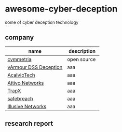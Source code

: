 # awesome-cyber-deception
some of cyber deception technology 

## company
name  | description |
--- | --- |
|[cymmetria](https://community.cymmetria.com) | open source  |
|[vArmour DSS Deception](https://www.varmour.com/) | aaa  |
|[AcalvioTech](http://www.acalvio.com/) | aaa  |
|[Attivo Networks](attivonetworks.com) | aaa  |
|[TrapX](http://trapx.com/) | aaa  |
|[safebreach](https://safebreach.com/) | aaa  |
|[Illusive Networks](http://illusivenetworks.com/) | aaa  |


## research report 
